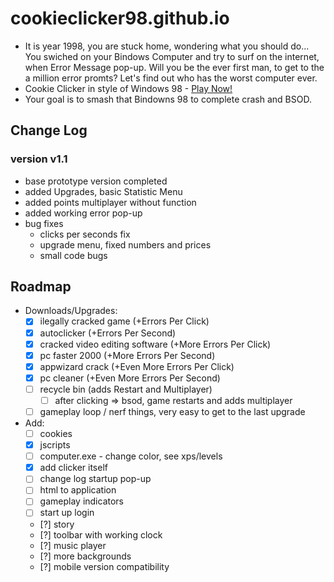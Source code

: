 # cookieclicker98.github.io

- It is year 1998, you are stuck home, wondering what you should do... You swiched on your Bindows Computer and try to surf on the internet, when Error Message pop-up. Will you be the ever first man, to get to the a million error promts? Let's find out who has the worst computer ever.
- Cookie Clicker in style of Windows 98 - <a href="https://cookieclicker98.github.io">Play Now!</a>
- Your goal is to smash that Bindowns 98 to complete crash and BSOD.

## Change Log

### version v1.1
  - base prototype version completed
  - added Upgrades, basic Statistic Menu
  - added points multiplayer without function
  - added working error pop-up
  - bug fixes
    - clicks per seconds fix
    - upgrade menu, fixed numbers and prices
    - small code bugs

## Roadmap

- Downloads/Upgrades:
  - [x] ilegally cracked game (+Errors Per Click)
  - [x] autoclicker (+Errors Per Second)
  - [x] cracked video editing software (+More Errors Per Click)
  - [x] pc faster 2000 (+More Errors Per Second)
  - [x] appwizard crack (+Even More Errors Per Click)
  - [x] pc cleaner (+Even More Errors Per Second)
  - [ ] recycle bin (adds Restart and Multiplayer)
    - [ ] after clicking => bsod, game restarts and adds multiplayer
  - [ ] gameplay loop / nerf things, very easy to get to the last upgrade

- Add:
  - [ ] cookies
  - [x] jscripts
  - [ ] computer.exe - change color, see xps/levels
  - [x] add clicker itself
  - [ ] change log startup pop-up
  - [ ] html to application
  - [ ] gameplay indicators
  - [ ] start up login
  - [?] story
  - [?] toolbar with working clock
  - [?] music player
  - [?] more backgrounds
  - [?] mobile version compatibility
